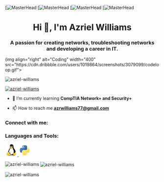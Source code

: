 [![MasterHead](https://www.examcollection.co/design/img/cert/comptia-a-plus.png)
[![MasterHead](https://th.bing.com/th/id/OIP.iVHdzfTnEPdX9mxfC3nBfwAAAA?rs=1&pid=ImgDetMain)
[![MasterHead](https://th.bing.com/th/id/OIP.8sXhGgA8PQNeHTaFgFcKHwHaHU?rs=1&pid=ImgDetMain)
[![MasterHead](https://th.bing.com/th/id/OIP.006EqLscxuRvpKQIJon83AAAAA?rs=1&pid=ImgDetMain)
<h1 align="center">Hi 👋, I'm Azriel Williams</h1>
<h3 align="center">A passion for creating networks, troubleshooting networks and developing a career in IT.</h3>
(img align="right" alt="Coding" width="400" src="https://cdn.dribbble.com/users/1019864/screenshots/3079099/codeloop.gif">

<p align="left"> <img src="https://komarev.com/ghpvc/?username=azriel-williams&label=Profile%20views&color=0e75b6&style=flat" alt="azriel-williams" /> </p>

<p align="left"> <a href="https://github.com/ryo-ma/github-profile-trophy"><img src="https://github-profile-trophy.vercel.app/?username=azriel-williams" alt="azriel-williams" /></a> </p>

- 🌱 I’m currently learning **CompTIA Network+ and Security+**

- 📫 How to reach me **azrwilliams77@gmail.com**

<h3 align="left">Connect with me:</h3>
<p align="left">
</p>

<h3 align="left">Languages and Tools:</h3>
<p align="left"> <a href="https://www.linux.org/" target="_blank" rel="noreferrer"> <img src="https://raw.githubusercontent.com/devicons/devicon/master/icons/linux/linux-original.svg" alt="linux" width="40" height="40"/> </a> <a href="https://www.python.org" target="_blank" rel="noreferrer"> <img src="https://raw.githubusercontent.com/devicons/devicon/master/icons/python/python-original.svg" alt="python" width="40" height="40"/> </a> </p>

<p><img align="left" src="https://github-readme-stats.vercel.app/api/top-langs?username=azriel-williams&show_icons=true&locale=en&layout=compact" alt="azriel-williams" /></p>

<p>&nbsp;<img align="center" src="https://github-readme-stats.vercel.app/api?username=azriel-williams&show_icons=true&locale=en" alt="azriel-williams" /></p>

<p><img align="center" src="https://github-readme-streak-stats.herokuapp.com/?user=azriel-williams&" alt="azriel-williams" /></p>


